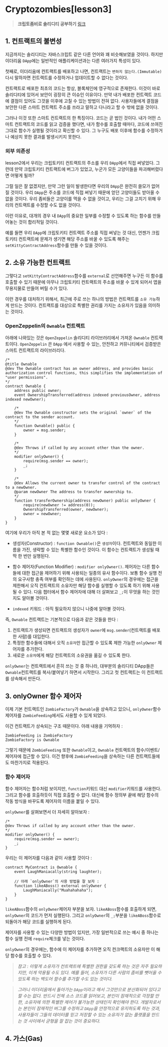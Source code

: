 # **Cryptozombies[lesson3]**

> **크립토좀비로 솔리디티 공부하기** [링크](https://cryptozombies.io)

## **1. 컨트랙트의 불변성**

지금까지는 솔리디티는 자바스크립트 같은 다른 언어와 꽤 비슷해보였을 것이다. 하지만 이더리움 `DApp`에는 일반적인 애플리케이션과는 다른 여러가지 특성이 있다.

첫째로, 이더리움에 컨트랙트를 배포하고 나면, 컨트랙트는 `변하지 않는다.(Immutable)` 다시 말하자면 컨트랙트를 수정하거나 업데이트할 수 없다는 것이다.

컨트랙트로 배포한 최초의 코드는 항상, 블록체인에 영구적으로 존재한다. 이것이 바로 솔리디티에 있어서 보안이 굉장히 큰 이슈인 이유이다. 만약 내가 배포한 컨트랙트 코드에 결점이 있어도 그것을 이후에 고칠 수 있는 방법이 전혀 없다. 사용자들에게 결점을 보안한 다른 스마트 컨트랙트 주소를 쓰라고 말하고 다니라고 할 수 밖에 없을 것이다.

그러나 이것 또한 스마트 컨트랙트의 한 특징이다. 코드는 곧 법인 것이다. 내가 어떤 스마트 컨트랙트의 코드를 읽고 검증을 했다면, 내가 함수를 호출할 때마다, 코드에 쓰여진 그대로 함수가 실행될 것이라고 확신할 수 있다. 그 누구도 배포 이후에 함수를 수정하거나 예상치 못한 결과를 발생시키지 못한다.

### **외부 의존성**

lesson2에서 우리는 크립토키티 컨트랙트의 주소를 우리 `DApp`에서 직접 써넣었다. 그런데 만약 크립토키티 컨트랙트에 버그가 있었고, 누군가 모든 고양이들을 파괴해버렸다면 어떻게 될까?

그럴 일은 잘 없겠지만, 만약 그런 일이 발생한다면 우리의 `DApp`은 완전히 쓸모가 없어질 것이다. 우리 `DApp`은 주소를 코드에 직접 써넣기 때문에 얻던 고양이들도 받아올 수 없을 것이다. 우리 좀비들은 고양이를 먹을 수 없을 것이고, 우리는 그걸 고치기 위해 우리의 컨트랙트를 수정할 수도 없을 것이다.

이런 이유로, 대개의 경우 내 `DApp`의 중요한 일부를 수정할 수 있도록 하는 함수를 만들어놓는 것이 합리적일 것이다.

예를 들면 우리 `DApp`에 크립토키티 컨트랙트 주소를 직접 써넣는 것 대신, 언젠가 크립토키티 컨트랙트에 문제가 생기면 해당 주소를 바꿀 수 있도록 해주는 `setKittyContractAddress`함수를 만들 수 있을 것이다.

## **2. 소유 가능한 컨트랙트**

그렇다고 `setKittyContractAddress`함수를 `external`로 선언해주면 누구든 이 함수를 호출할 수 있기 때문에 아무나 크립토키티 컨트랙트의 주소를 바꿀 수 있게 되어서 앱을 무용지물로 만들어 버릴 수가 있다.

이런 경우를 대처하기 위해서, 최근에 주로 쓰는 하나의 방법은 컨트랙트를 `소유 가능`하게 만드는 것이다. 컨트랙트를 대상으로 특별한 권리를 가지는 소유자가 있음을 의미하는 것이다.

### **OpenZeppelin의 `Ownable` 컨트랙트**

아래에 나와있는 것은 `OpenZeppelin` 솔리디티 라이브러리에서 가져온 `Ownable` 컨트랙트이다. `OpenZeppelin` 은 `DApp` 에서 사용할 수 있는, 안전하고 커뮤니티에서 검증받은 스마트 컨트랙트의 라이브러리다.

```sol
/*
@title Ownable
@dev The Ownable contract has an owner address, and provides basic authorization control functions, this simplifies the implementation of "user permissions".
*/
contract Ownable {
    address public owner;
    event OwnershipTransferred(address indexed previousOwner, address indexed newOwner);

    /*
    @dev The Ownable constructor sets the original `owner` of the contract to the sender account.
    */
    function Ownable() public {
        owner = msg.sender;
    }

    /*
    @dev Throws if called by any account other than the owner.
    */
    modifier onlyOwner() {
        require(msg.sender == owner);
        _;
    }

    /*
    @dev Allows the current owner to transfer control of the contract to a newOwner.
    @param newOwner The address to transfer ownership to.
    */
    function transferOwnership(address newOwner) public onlyOwner {
        require(newOwner != address(0));
        OwnershipTransferred(owner, newOwner);
        owner = newOwner;
    }
}
```

여기에 우리가 아직 본 적 없는 몇몇 새로운 요소가 있다 :

- 생성자(Constructor) : `function Ownable()`은 `생성자`이다. 컨트랙트와 동일한 이름을 가진, 생략할 수 있는 특별한 함수인 것이다. 이 함수는 컨트랙트가 생성될 때 딱 한 번만 실행된다.

- 함수 제어자(Function Modifier) : `modifier onlyOwner()`. 제어자는 다른 함수들에 대한 접근을 제어하기 위해 사용되는 일종의 유사 함수이다. 보통 함수 실행 전의 요구사항 충족 여부를 확인하는 데에 사용된다. `onlyOwner`의 경우에는 접근을 제한해서 오직 컨트랙트의 소유자만 해당 함수를 실행할 수 있도록 하기 위해 사용될 수 있다. 다음 챕터에서 함수 제어자에 대해 더 살펴보고 `_;`이 무엇을 하는 것인지도 알아볼 것이다.

- `indexed` 키워드 : 아직 필요하지 않으니 나중에 알아볼 것이다.

즉, `Ownable` 컨트랙트는 기본적으로 다음과 같은 것들을 한다 :

1. 컨트랙트가 생성되면 컨트랙트의 생성자가 `owner`에 `msg.sender`(컨트랙트를 배포한 사람)를 대입한다.
2. 특정한 함수들에 대해서 오직 `소유자`만 접근할 수 있도록 제한 가능한 `onlyOwner` 제어자를 추가한다.
3. 새로운 `소유자`에게 해당 컨트랙트의 소유권을 옮길 수 있도록 한다.

`onlyOwner`는 컨트랙트에서 흔히 쓰는 것 중 하나라, 대부분의 솔리디티 DApp들은 `Ownable`컨트랙트를 복사/붙여넣기 하면서 시작한다. 그리고 첫 컨트랙트는 이 컨트랙트를 상속해서 만든다.

## **3. onlyOwner 함수 제어자**

이제 기본 컨트랙트인 `ZombieFactory`가 `Ownable`을 상속하고 있으니, `onlyOwner`함수 제어자를 `ZombieFeeding`에서도 사용할 수 있게 되었다.

이건 컨트랙트가 상속되는 구조 때문이다. 아래 내용을 기억하자 :

```
ZombieFeeding is ZombieFactory
ZombieFactory is Ownable
```

그렇기 때문에 `ZombieFeeding` 또한 `Ownable`이고, `Ownable` 컨트랙트의 함수/이벤트/제어자에 접근할 수 있다. 이건 향후에 `ZombieFeeding`을 상속하는 다른 컨트랙트들에도 마찬가지로 적용된다.

### **함수 제어자**

함수 제어자는 함수처럼 보이지만, `function`키워드 대신 `modifier`키워드를 사용한다. 그리고 함수를 호출하듯이 직접 호출할 수 없다. 대신에 함수 정의부 끝에 해당 함수의 작동 방식을 바꾸도록 제어자의 이름을 붙일 수 있다.

`onlyOwner`를 살펴보면서 더 자세히 알아보자 :

```sol
/*
@dev Throws if called by any account other than the owner.
*/
modifier onlyOwner() {
    require(msg.sender == owner);
    _;
}
```

우리는 이 제어자를 다음과 같이 사용할 것이다 :

```sol
contract MyContract is Ownable {
    event LaughManiacally(string laughter);

    // 아래 `onlyOwner`의 사용 방법을 잘 보자 :
    function likeABoss() external onlyOwner {
        LaughManiacally("Muahahahaha");
    }
}
```

`likeABoss`함수의 `onlyOwner`제어자 부분을 보자. `likeABoss`함수를 호출하게 되면, `onlyOwner`의 코드가 먼저 실행된다. 그리고 `onlyOwner`의 `_;`부분을 `likeABoss`함수로 되돌아가 해당 코드를 실행하게 된다.

제어자를 사용할 수 있는 다양한 방법이 있지만, 가장 일반적으로 쓰는 예시 중 하나는 함수 실행 전에 `require`체크를 넣는 것이다.

`onlyOwner`의 경우에는, 함수에 이 제어자를 추가하면 오직 컨크랙트의 소유자만 이 해당 함수를 호출할 수 있다.

> *참고 : 이렇게 소유자가 컨트랙트에 특별한 권한을 갖도록 하는 것은 자주 필요하지만, 이게 악용될 수도 있다. 예를 들어, 소유자가 다른 사람의 좀비를 뺏어올 수 있도록 하는 백도어 함수를 추가할 수도 있는 것이다.*

> *그러니 이더리움에서 돌아가는 `DApp`이라고 해서 그것만으로 분산화되어 있다고 할 수는 없다. 반드시 전체 소스 코드를 읽어보고, 본인이 잠재적으로 걱정할 만한, 소유자에 의한 특별한 제어가 불가능한 상태인지 확인해야 한다. 개발자로서는 본인이 잠재적인 버그를 수정하고 `DApp`을 안정적으로 유지하도록 하는 것과, 사용자들이 그들의 데이터를 믿고 저장할 수 있는 소유자가 없는 플랫품을 만드는 것 사이에서 균형을 잘 잡는 것이 중요하다.*

## **4. 가스(Gas)**


